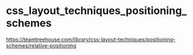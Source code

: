 # css_layout_techniques_positioning_schemes
https://teamtreehouse.com/library/css-layout-techniques/positioning-schemes/relative-positioning
